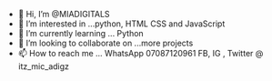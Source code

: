 - 👋 Hi, I’m @MIADIGITALS
- 👀 I’m interested in ...python, HTML CSS and JavaScript
- 🌱 I’m currently learning ... Python
- 💞️ I’m looking to collaborate on ...more projects
- 📫 How to reach me ...
WhatsApp 07087120961
FB, IG , Twitter @ itz_mic_adigz

<!---
MIADIGITALS/MIADIGITALS is a ✨ special ✨ repository because its `README.md` (this file) appears on your GitHub profile.
You can click the Preview link to take a look at your changes.
--->
